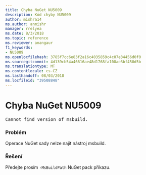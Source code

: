 ```yaml
---
title: Chyba NuGet NU5009
description: Kód chyby NU5009
author: mishra14
ms.author: anmishr
manager: rrelyea
ms.date: 8/3/2018
ms.topic: reference
ms.reviewer: anangaur
f1_keywords:
- NU5009
ms.openlocfilehash: 3785f7cc6e83f2a16c4035859c4c07e34456d0f0
ms.sourcegitcommit: 4d139cb54a46616ae48d1768fa108ae3bf450d5b
ms.translationtype: MT
ms.contentlocale: cs-CZ
ms.lasthandoff: 08/03/2018
ms.locfileid: "39508848"
---
```

# <a name="nuget-error-nu5009"></a>Chyba NuGet NU5009
<pre>Cannot find version of msbuild.</pre>

### <a name="issue"></a>Problém

Operace NuGet sady nelze najít nástroj msbuild.


### <a name="solution"></a>Řešení

Předejte prosím `-MsBuildPath` NuGet pack příkazu.


